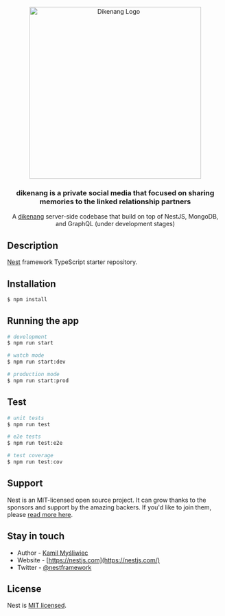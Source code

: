 <p align="center">
  <a href="https://dikenang.netlify.app" target="blank"><img src="https://i.imgur.com/irBDntm.png" width="400" alt="Dikenang Logo" /></a>
</p>
  <h3 align="center">dikenang is a private social media that focused on sharing memories to the linked relationship partners</h3>
  <p align="center">A <a href="https://dikenang.netlify.app" target="_blank">dikenang</a> server-side codebase that build on top of NestJS, MongoDB, and GraphQL (under development stages)</p>

## Description

[Nest](https://github.com/nestjs/nest) framework TypeScript starter repository.

## Installation

```bash
$ npm install
```

## Running the app

```bash
# development
$ npm run start

# watch mode
$ npm run start:dev

# production mode
$ npm run start:prod
```

## Test

```bash
# unit tests
$ npm run test

# e2e tests
$ npm run test:e2e

# test coverage
$ npm run test:cov
```

## Support

Nest is an MIT-licensed open source project. It can grow thanks to the sponsors and support by the amazing backers. If you'd like to join them, please [read more here](https://docs.nestjs.com/support).

## Stay in touch

- Author - [Kamil Myśliwiec](https://kamilmysliwiec.com)
- Website - [https://nestjs.com](https://nestjs.com/)
- Twitter - [@nestframework](https://twitter.com/nestframework)

## License

Nest is [MIT licensed](LICENSE).
